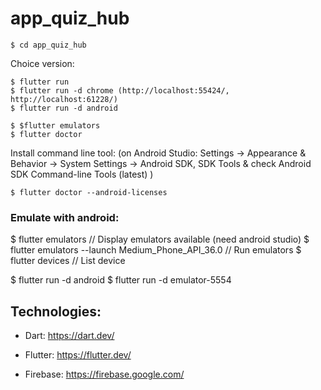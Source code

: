 # app_quiz_hub

```
$ cd app_quiz_hub
``` 

Choice version:

``` 
$ flutter run 
$ flutter run -d chrome (http://localhost:55424/, http://localhost:61228/)
$ flutter run -d android  
```

``` 
$ $flutter emulators 
$ flutter doctor
``` 

Install command line tool: (on Android Studio:  Settings → Appearance & Behavior → System Settings → Android SDK, SDK Tools & check Android SDK Command-line Tools (latest) )

``` 
$ flutter doctor --android-licenses
``` 

### Emulate with android: 

$ flutter emulators // Display emulators available (need android studio)
$ flutter emulators --launch Medium_Phone_API_36.0 // Run emulators
$ flutter devices // List device

$ flutter run -d android
$ flutter run -d emulator-5554

## Technologies: 

- Dart: https://dart.dev/
- Flutter: https://flutter.dev/

- Firebase: https://firebase.google.com/